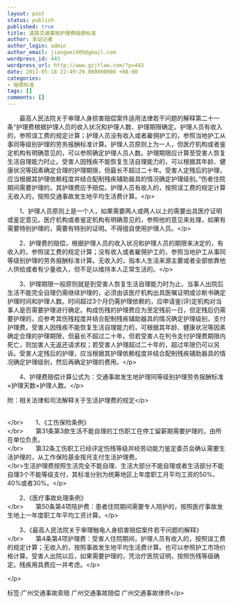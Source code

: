 ```yaml
---
layout: post
status: publish
published: true
title: 道路交通事故护理费赔偿标准
author: 本站记者
author_login: admin
author_email: jiangwei909@gmail.com
wordpress_id: 443
wordpress_url: http://www.gzjtlaw.com/?p=443
date: 2011-05-18 22:49:29.000000000 +08:00
categories:
- 赔偿标准
tags: []
comments: []
---
```

<p>　　最高人民法院关于审理人身损害赔偿案件适用法律若干问题的解释第二十一条&ldquo;护理费根据护理人员的收入状况和护理人数、护理期限确定。护理人员有收入的，参照误工费的规定计算；护理人员没有收入或者雇佣护工的，参照当地护工从事同等级别护理的劳务报酬标准计算。护理人员原则上为一人，但医疗机构或者鉴定机构有明确意见的，可以参照确定护理人员人数。护理期限应计算至受害人恢复生活自理能力时止。受害人因残疾不能恢复生活自理能力的，可以根据其年龄、健康状况等因素确定合理的护理期限，但最长不超过二十年。受害人定残后的护理，应当根据其护理依赖程度并结合配制残疾辅助器具的情况确定护理级别。&rdquo;伤者住院期间需要护理的，其护理费应予赔偿。护理人员有收入的，按照误工费的规定计算无收入的，按照交通事故发生地平均生活费计算。<&#47;p><p>　　1、护理人员原则上是一个人，如果需要两人或两人以上的需要出具医疗证明或鉴定意见。医疗机构或者鉴定机构有明确意见的，参照他的意见来处理，如果有需要特别护理的，需要有特别的证明。不得擅自使用护理人员。<&#47;p><p>　　2、护理费的赔偿，根据护理人员的收入状况和护理人员的期限来决定的，有收入的，参照误工费的规定计算；没有收入或者雇佣护工的，参照当地护工从事同等级别护理的劳务报酬标准计算。无收入的，指本人生活来源主要或者全部依靠他人供给或者有少量收入，但不足以维持本人正常生活的。<&#47;p><p>　　3、护理期限一般原则就是到受害人恢复生活自理能力时为止。当事人出院后生活不能完全自理仍需继续护理的，必须由该医疗机构出具医嘱证明或诊断书确定护理时间和护理人数。时间超过3个月仍需护理依赖的，应申请鉴(评)定机构对当事人是否需要护理进行确定。构成伤残的护理费应为至定残前一日，但定残后仍需要护理的，应参考其伤残程度并结合配制残疾辅助器具的情况确定护理级别，支付护理费。受害人因残疾不能恢复生活自理能力的，可根据其年龄、健康状况等因素确定合理的护理期限，但最长不超过二十年。但若受害人在判令支付护理费期限内死亡，则加害人无返还请求权；若受害人护理超过二十年的，超过年限仍可以另诉。受害人定残后的护理，应当根据其护理依赖程度并结合配制残疾辅助器具的情况确定护理级别，然后再确定护理的费用。<&#47;p><p>　　4、护理费赔偿计算公式为：交通事故发生地护理同等级别护理劳务报酬标准&times;护理天数&times;护理人数。<&#47;p><p>附：相关法律和司法解释关于生活护理费的规定<&#47;p><p><br><&#47;br>　　1、《工伤保险条例》<br><&#47;br>　　第31条第3款生活不能自理的工伤职工在停工留薪期需要护理的，由所在单位负责。<br><&#47;br>　　第32条工伤职工已经评定伤残等级并经劳动能力鉴定委员会确认需要生活护理的，从工作保险基金按月支付生活护理费。<br><&#47;br>生活护理费按照生活完全不能自理、生活大部分不能自理或者生活部分不能自理3个不能等级支付，其标准分别为统筹地区上年度职工月平均工资的50%、40%或者30%。<&#47;p><p>　　2、《医疗事故处理条例》<br><&#47;br>　　第50条第4项陪护费：患者住院期间需要专人陪护的，按照医疗事故发生地上一年度职工年平均工资计算。<&#47;p><p>　　3、《最高人民法院关于审理触电人身损害赔偿案件若干问题的解释》<br><&#47;br>　　第4条第4项护理费：受害人住院期间，护理人员有收入的，按照误工费的规定计算；无收入的，按照事故发生地平均生活费计算。也可以参照护工市场价格计算。受害人出院以后，如果需要护理的，凭治疗医院证明，按照伤残等级确定。残疾用具费应一并考虑。<&#47;p><p><&#47;p><br&#47;><p>标签:广州交通事故索赔 广州交通事故赔偿 广州交通事故律师<&#47;p>
